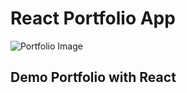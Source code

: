 # React Portfolio App
![Portfolio Image](https://www.careerguide.com/career/wp-content/uploads/2020/03/6a43b8fd417f7c1409743e754c240189.gif)
## Demo Portfolio with React
